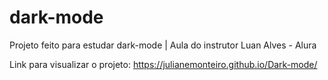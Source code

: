 # dark-mode

Projeto feito para estudar dark-mode | Aula do instrutor Luan Alves - Alura

Link para visualizar o projeto: https://julianemonteiro.github.io/Dark-mode/
